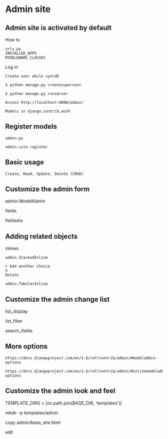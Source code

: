 Admin site
==========

Admin site is activated by default
----------------------------------

How to

    urls.py
    INSTALLED_APPS
    MIDDLEWARE_CLASSES

Log in

    Create user while syncdb

    $ python manage.py createsuperuser

    $ python manage.py runserver

    Access http://localhost:8000/admin/

    Models in django.contrib.auth

Register models
---------------

    admin.py

    admin.site.register

Basic usage
-----------

    Create, Read, Update, Delete (CRUD)

Customize the admin form
------------------------

admin.ModelAdmin

fields

fieldsets

Adding related objects
----------------------

inlines

    admin.StackedInline

    + Add another Choice
    X
    Delete

    admin.TabularInline

Customize the admin change list
-------------------------------

list_display

list_filter

search_fields

More options
------------

    https://docs.djangoproject.com/en/1.6/ref/contrib/admin/#modeladmin-options

    https://docs.djangoproject.com/en/1.6/ref/contrib/admin/#inlinemodeladmin-options

Customize the admin look and feel
---------------------------------

TEMPLATE_DIRS = [os.path.join(BASE_DIR, 'templates')]

mkdir -p templates/admin

copy admin/base_site.html

edit